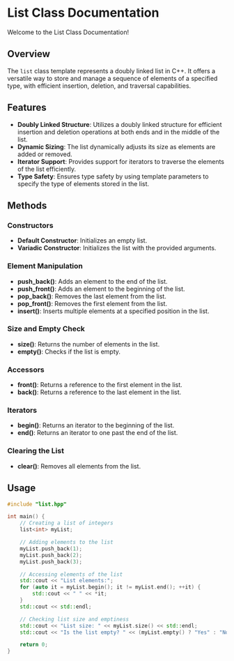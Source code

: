 # List Class Documentation

Welcome to the List Class Documentation!

## Overview

The `list` class template represents a doubly linked list in C++. It offers a versatile way to store and manage a sequence of elements of a specified type, with efficient insertion, deletion, and traversal capabilities.

## Features

- **Doubly Linked Structure**: Utilizes a doubly linked structure for efficient insertion and deletion operations at both ends and in the middle of the list.
- **Dynamic Sizing**: The list dynamically adjusts its size as elements are added or removed.
- **Iterator Support**: Provides support for iterators to traverse the elements of the list efficiently.
- **Type Safety**: Ensures type safety by using template parameters to specify the type of elements stored in the list.

## Methods

### Constructors

- **Default Constructor**: Initializes an empty list.
- **Variadic Constructor**: Initializes the list with the provided arguments.

### Element Manipulation

- **push_back()**: Adds an element to the end of the list.
- **push_front()**: Adds an element to the beginning of the list.
- **pop_back()**: Removes the last element from the list.
- **pop_front()**: Removes the first element from the list.
- **insert()**: Inserts multiple elements at a specified position in the list.

### Size and Empty Check

- **size()**: Returns the number of elements in the list.
- **empty()**: Checks if the list is empty.

### Accessors

- **front()**: Returns a reference to the first element in the list.
- **back()**: Returns a reference to the last element in the list.

### Iterators

- **begin()**: Returns an iterator to the beginning of the list.
- **end()**: Returns an iterator to one past the end of the list.

### Clearing the List

- **clear()**: Removes all elements from the list.

## Usage

```cpp
#include "list.hpp"

int main() {
    // Creating a list of integers
    list<int> myList;

    // Adding elements to the list
    myList.push_back(1);
    myList.push_back(2);
    myList.push_back(3);

    // Accessing elements of the list
    std::cout << "List elements:";
    for (auto it = myList.begin(); it != myList.end(); ++it) {
        std::cout << " " << *it;
    }
    std::cout << std::endl;

    // Checking list size and emptiness
    std::cout << "List size: " << myList.size() << std::endl;
    std::cout << "Is the list empty? " << (myList.empty() ? "Yes" : "No") << std::endl;

    return 0;
}

